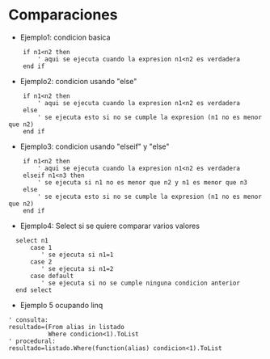 # Comparaciones

* Ejemplo1: condicion basica
```vbnet
	if n1<n2 then
		' aqui se ejecuta cuando la expresion n1<n2 es verdadera
	end if
```
* Ejemplo2: condicion usando "else"
```vbnet
	if n1<n2 then
		' aqui se ejecuta cuando la expresion n1<n2 es verdadera
	else
	    ' se ejecuta esto si no se cumple la expresion (n1 no es menor que n2)
	end if
```
* Ejemplo3: condicion usando "elseif" y "else"
```vbnet
	if n1<n2 then
		' aqui se ejecuta cuando la expresion n1<n2 es verdadera
	elseif n1<n3 then
		' se ejecuta si n1 no es menor que n2 y n1 es menor que n3
	else
	    ' se ejecuta esto si no se cumple la expresion (n1 no es menor que n2)
	end if
```
* Ejemplo4: Select si se quiere comparar varios valores
```vbnet
  select n1
      case 1
	     ' se ejecuta si n1=1
	  case 2
	     ' se ejecuta si n1=2
      case default
	     ' se ejecuta si no se cumple ninguna condicion anterior
  end select
```
* Ejemplo 5 ocupando linq

```vbnet
' consulta:
resultado=(From alias in listado
           Where condicion<1).ToList
' procedural:
resultado=listado.Where(function(alias) condicion<1).ToList
```